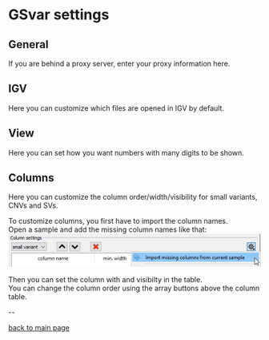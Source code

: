 # GSvar settings

## General

If you are behind a proxy server, enter your proxy information here.

## IGV

Here you can customize which files are opened in IGV by default.

## View

Here you can set how you want numbers with many digits to be shown.

## Columns

Here you can customize the column order/width/visibility for small variants, CNVs and SVs.

To customize columns, you first have to import the column names.  
Open a sample and add the missing column names like that:  
![alt text](settings_columns_init.png)

Then you can set the column with and visibilty in the table.  
You can change the column order using the array buttons above the column table.

--

[back to main page](index.md)

